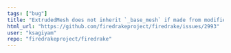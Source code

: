 ```yaml
---
tags: ["bug"]
title: "ExtrudedMesh does not inherit `_base_mesh` if made from modified coordinates"
html_url: "https://github.com/firedrakeproject/firedrake/issues/2993"
user: "ksagiyam"
repo: "firedrakeproject/firedrake"
---
```


